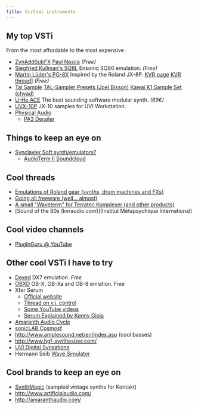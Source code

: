 ```yaml
---
title: Virtual instruments
---
```


## My top VSTi

From the most affordable to the most expensive :

- [ZynAddSubFX](http://sourceforge.net/projects/zynaddsubfx/)
  [Paul Nasca](http://www.paulnasca.com/)
  *(Free)*
- [Siegfried Kullman's SQ8L](http://www.buchty.net/ensoniq/index.html#sq8l)
  Ensoniq SQ80 emulation.
  *(Free)*
- [Martin Lüder's PG-8X](https://sites.google.com/site/mlvst0/)
  Inspired by the Roland JX-8P.
  [KVR page](http://www.kvraudio.com/product/pg-8x-by-ml-vst/downloads)
  [KVR thread](http://www.kvraudio.com/forum/viewtopic.php?t=310856)]
  *(Free)*
- [Tal Sample](https://tal-software.com/products/tal-sampler)
  [TAL-Sampler Presets (Joel Bisson)](https://www.audiobombs.com/items/1142/tal-sampler-presets)
  [Kawai K1 Sample Set (chvad)](http://www.chvad.com/kawai-k1-samples/)
- [U-He ACE](http://www.u-he.com/cms/ace)
  The best sounding software modular synth.
  *(69€)*
- [UVX-10P](http://www.uvi.net/en/vintage-corner/uvx-10p.html)
  JX-10 samples for UVI Workstation.
- [Physical Audio](http://www.physicalaudio.co.uk/)
	- [PA3 Derailer](http://www.physicalaudio.co.uk/PA3)

## Things to keep an eye on

- [Synclavier Soft synth/emulators?](https://www.kvraudio.com/forum/viewtopic.php?f=1&t=102761)
  - [AudioTerm II Soundcloud](https://soundcloud.com/cyclotron2010/sets/software-development)

## Cool threads

- [Emulations of Roland gear (synths, drum machines and FXs)](http://www.kvraudio.com/forum/viewtopic.php?t=358047)
- [Going all freeware (well... almost)](http://forum.cockos.com/showthread.php?t=52382)
- [A small "Waveterm" for Terratec Komplexer (and other products)](http://www.kvraudio.com/forum/viewtopic.php?f=257&t=334828)
- [Sound of the 80s (kvraudio.com)](Institut Métapsychique International)

## Cool video channels

- [PlugInGuru @ YouTube](https://www.youtube.com/user/thepluginguru/videos)


## Other cool VSTi I have to try

- [Dexed](https://github.com/asb2m10/dexed)
  DX7 emulation.
  *Free*
- [OBXD](https://obxd.wordpress.com/)
  OB-X, OB-Xa and OB-8 emlation.
  *Free*
- Xfer Serum
  - [Official website](https://www.xferrecords.com/products/serum/) 
  - [Thread on v.i. control](http://www.vi-control.net/forum/viewtopic.php?t=40875)
  - [Some YouTube videos](https://www.youtube.com/results?search_query=xfer)
  - [Serum Explained by Kenny Gioia](http://www.groove3.com/str/Serum-Explained.html)
- [Amaranth Audio Cycle](http://amaranthaudio.com/products/cycle/audio/)
- [sonicLAB Cosmosf](http://www.sonic-lab.com/products-2)
- http://www.amplesound.net/en/index.asp (cool basses)
- http://www.hgf-synthesizer.com/
- [UVI Digital Synsations](http://www.uvi.net/en/vintage-corner/digital-synsations.html)
- Hermann Seib [Wave Simulator](http://www.hermannseib.com/english/synths/ppg/wavesim.htm)

## Cool brands to keep an eye on

- [SynthMagic](http://www.synthmagic.co.uk) (sampled vintage synths for Kontakt)
- http://www.artificialaudio.com/
- http://amaranthaudio.com/